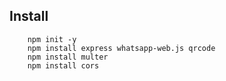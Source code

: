 ## Install

```
    npm init -y
    npm install express whatsapp-web.js qrcode
    npm install multer
    npm install cors

```
